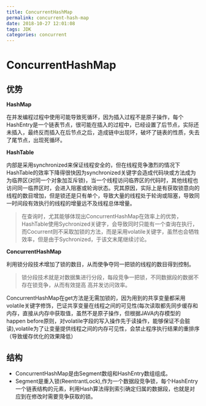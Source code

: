 ```yaml
---
title: ConcurrentHashMap
permalink: concurrent-hash-map
date: 2018-10-27 12:01:08
tags: JDK
categories: concurrent
---
```

# ConcurrentHashMap
## 优势
**HashMap**

在并发编程过程中使用可能导致死循环，因为插入过程不是原子操作，每个HashEntry是一个链表节点，很可能在插入的过程中，已经设置了后节点，实际还未插入，最终反而插入在后节点之后，造成链中出现环，破坏了链表的性质，失去了尾节点，出现死循环。

<!--more-->

**HashTable**

内部是采用synchronized来保证线程安全的，但在线程竞争激烈的情况下HashTable的效率下降得很快因为synchronized关键字会造成代码块或方法成为为临界区(对同一个对象加互斥锁)，当一个线程访问临界区的代码时，其他线程也访问同一临界区时，会进入阻塞或轮询状态。究其原因，实际上是有获取锁意向的线程的数目增加，但是锁还是只有单个，导致大量的线程处于轮询或阻塞，导致同一时间段有效执行的线程的增量远不及线程总体增量。 
> 在查询时，尤其能够体现出ConcurrentHashMap在效率上的优势，HashTable使用Sychronized关键字，会导致同时只能有一个查询在执行，而Cocurrent则不采取加锁的方法，而是采用volatile关键字，虽然也会牺牲效率，但是由于Sychronized，于该文末尾继续讨论。

**ConcurrentHashMap**

利用锁分段技术增加了锁的数目，从而使争夺同一把锁的线程的数目得到控制。 
> 锁分段技术就是对数据集进行分段，每段竞争一把锁，不同数据段的数据不存在锁竞争，从而有效提高 高并发访问效率。

ConcurrentHashMap在get方法是无需加锁的，因为用到的共享变量都采用volatile关键字修饰，巴证共享变量在线程之间的可见性(每次读取都先同步缓存和内存，直接从内存中获取值，虽然不是原子操作，但根据JAVA内存模型的happen before原则，对volatile字段的写入操作先于读操作，能够保证不会脏读),volatile为了让变量提供线程之间的内存可见性，会禁止程序执行结果的重排序（导致缓存优化的效果降低）

## 结构
- ConcurrentHashMap是由Segment数组和HashEntry数组组成。
- Segment是重入锁(ReentrantLock),作为一个数据段竞争锁，每个HashEntry一个链表结构的元素，利用Hash算法得到索引确定归属的数据段，也就是对应到在修改时需要竞争获取的锁。